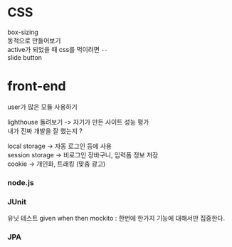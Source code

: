 # CSS
box-sizing    
동적으로 만들어보기     
active가 되었을 때 css를 먹이려면 `--`    
slide button     


# front-end
user가 많은 모듈 사용하기 

lighthouse 돌려보기 -> 자기가 만든 사이트 성능 평가    
내가 진짜 개발을 잘 했는지 ? 

local storage -> 자동 로그인 등에 사용    
session storage -> 비로그인 장바구니, 입력폼 정보 저장    
cookie -> 개인화, 트래킹 (맞춤 광고)


### node.js 

### JUnit
유닛 테스트
given when then 
mockito : 한번에 한가지 기능에 대해서만 집중한다. 


### JPA

